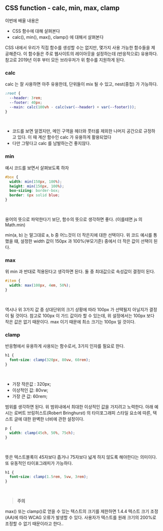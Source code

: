## CSS function - calc, min, max, clamp

이번에 배울 내용은

- CSS 함수에 대해 살펴본다
- calc(), min(), max(), clamp() 에 대해서 살펴본다

CSS 내에서 우리가 직접 함수를 생성할 수는 없지만, 몇가지 사용 가능한 함수들을 제공해준다. 이 함수들은 주로 웹사이트의 레이아웃을 설정하는데 (반응적으로) 유용하다. 참고로 2019년 이후 부터 모든 브라우저가 위 함수를 지원하게 된다.

### calc

calc 는 잘 사용하면 아주 유용한데, 단위들이 mix 될 수 있고, nest(중첩) 가 가능하다. <br />

```css
:root {
  --header: 3rem;
  --footer: 40px;
  --main: calc(100vh - calc(var(--header) + var(--footer)));
}
```

<br />

- 코드를 보면 알겠지만, 메인 구역을 헤더와 풋터를 제외한 나머지 공간으로 규정하고 있다. 이 때 계산 함수인 calc 가 유용하게 활용되었다
- 다만 그렇다고 calc 를 남발하는건 좋지않다.

### min

예시 코드를 보면서 살펴보도록 하자 <br />

```css
#box {
  width: min(150px, 100%);
  height: min(150px, 100%);
  box-sizing: border-box;
  border: 6px solid blue;
}
```

<br />

용어의 뜻으로 파악한다기 보단, 함수의 뜻으로 생각하면 좋다. (이를테면 js 의 Math.min)<br />

min(a, b) 는 말그대로 a, b 중 어느것이 더 작은지에 대한 선택이다. 위 코드 예시를 통했을 떄, 설정한 width 값이 150px 과 100%(부모기준) 중에서 더 작은 값이 선택이 된다.

### max

위 min 과 반대로 적용된다고 생각하면 된다. 둘 중 최대값으로 속성값이 결정이 된다. <br />

```css
#item {
  width: max(100px, 4em, 50%);
}
```

<br />

역시나 위 3가지 값 중 상대단위의 크기 상황에 따라 100px 가 선택될지 아닐지가 결정이 될 것이다. 참고로 100px 이 가드 값이라 할 수 있는데, 위 설정에서는 100px 보다 작은 값은 없기 때문이다. max 이기 때문에 최소 크기는 100px 일 것이다.

### clamp

반응형에서 유용하게 사용되는 함수로서, 3가지 인자를 필요로 한다. <br />

```css
h1 {
  font-size: clamp(320px, 80vw, 60rem);
}
```

<br />

- 가장 작은값 : 320px;
- 이상적인 값: 80vw;
- 가장 큰 값: 60rem;

범위를 생각하면 된다. 위 범위내에서 최대한 이상적인 값을 가지려고 노력한다. 아래 예시는 로버트 브링허스트(Robert Bringhurst) 의 타이포그래피 스타일 요소에 따른, 텍스트 글에 대한 완벽한 너비에 관한 설정이다. <br />

```css
p {
  width: clamp(45ch, 50%, 75ch);
}
```

<br />

뜻은 텍스트블록이 45자보다 좁거나 75자보다 넓게 하지 않도록 해야한다는 의미이다. 또 유동적인 타이포그래피가 가능하다.<br />

```css
h1 {
  font-size: clamp(1.5rem, 5vw, 3rem);
}
```

<br />

> **주의**

max() 또는 clamp()로 얻을 수 있는 텍스트의 크기를 제한하면 1.4.4 텍스트 크기 조정(AA)에 따라 WCAG 오류가 발생할 수 있다. 사용자가 텍스트를 원래 크기의 200%로 조정할 수 없기 때문이라고 한다..

